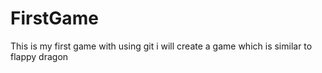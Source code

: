 # FirstGame
This is my first game with using git
i will create a game which is similar to flappy dragon
